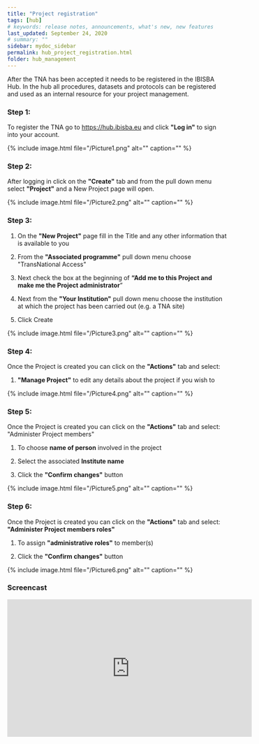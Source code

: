 ```yaml
---
title: "Project registration"
tags: [hub]
# keywords: release notes, announcements, what's new, new features
last_updated: September 24, 2020
# summary: ""
sidebar: mydoc_sidebar
permalink: hub_project_registration.html
folder: hub_management
---
```


After the TNA has been accepted it needs to be registered in the IBISBA Hub.
In the hub all procedures, datasets and protocols can be registered and used as an internal resource for your project management.

### Step 1:

To register the TNA go to https://hub.ibisba.eu and click **"Log in"** to sign into your account.

{% include image.html file="/Picture1.png" alt="" caption="" %}


### Step 2:

After logging in click on the **"Create"** tab and from the pull down menu select **"Project"** and a New Project page will open.

{% include image.html file="/Picture2.png" alt="" caption="" %}


### Step 3:

  1. On the **"New Project"** page fill in the Title and any other information that is available to you
  
  2. From the **"Associated programme"** pull down menu choose "TransNational Access"
  
  3. Next check the box at the beginning of **“Add me to this Project and make me the Project administrator**”
  
  4. Next from the **"Your Institution"** pull down menu choose the institution at which the project has been carried out (e.g. a TNA site) 
  
  5. Click Create

{% include image.html file="/Picture3.png" alt="" caption="" %}

### Step 4:

Once the Project is created you can click on the **"Actions"** tab and select:

  1. **"Manage Project"** to edit any details about the project if you wish to
  
{% include image.html file="/Picture4.png" alt="" caption="" %}


### Step 5:

Once the Project is created you can click on the **"Actions"** tab and select: "Administer Project members" 

  1. To choose **name of person** involved in the project
  
  2. Select the associated **Institute name**
  
  3. Click the **"Confirm changes"** button

{% include image.html file="/Picture5.png" alt="" caption="" %}


### Step 6:

Once the Project is created you can click on the **"Actions"** tab and select: **"Administer Project members roles"**

  1. To assign **"administrative roles"** to member(s) 
  
  2. Click the **"Confirm changes"** button

{% include image.html file="/Picture6.png" alt="" caption="" %}

### Screencast

<iframe width="560" height="315" src="https://www.youtube.com/embed/iTir1WfohN8" frameborder="0" allow="autoplay; encrypted-media" allowfullscreen></iframe>
